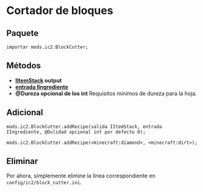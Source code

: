 # Cortador de bloques

## Paquete

`importar mods.ic2.BlockCutter;`

## Métodos

- **[IItemStack](/Vanilla/Items/IItemStack/) output**
- **[entrada IIngrediente](/Vanilla/Variable_Types/IIngredient/)**
- **@Dureza opcional de los int** Requisitos mínimos de dureza para la hoja.

## Adicional

```zenscript
mods.ic2.BlockCutter.addRecipe(salida IItemStack, entrada IIngrediente, @Dulidad opcional int por defecto 0);

mods.ic2.BlockCutter.addRecipe(<minecraft:diamond>, <minecraft:dirt>);
```

## Eliminar

Por ahora, simplemente elimine la línea correspondiente en `config/ic2/block_cutter.ini`.